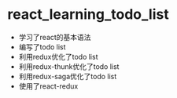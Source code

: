 # react_learning_todo_list
- 学习了react的基本语法
- 编写了todo list
- 利用redux优化了todo list
- 利用redux-thunk优化了todo list
- 利用redux-saga优化了todo list
- 使用了react-redux
